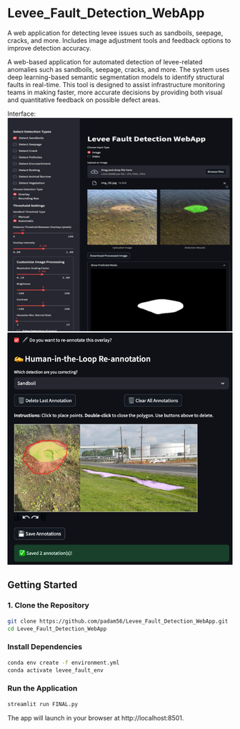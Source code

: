 # Levee_Fault_Detection_WebApp
A web application for detecting levee issues such as sandboils, seepage, cracks, and more. Includes image adjustment tools and feedback options to improve detection accuracy.

A web-based application for automated detection of levee-related anomalies such as sandboils, seepage, cracks, and more. The system uses deep learning-based semantic segmentation models to identify structural faults in real-time.
This tool is designed to assist infrastructure monitoring teams in making faster, more accurate decisions by providing both visual and quantitative feedback on possible defect areas. 

Interface:
![Sample Image](./img1.png)
![Sample Image](./img2.png)

## Getting Started

### 1. Clone the Repository

```bash
git clone https://github.com/padam56/Levee_Fault_Detection_WebApp.git
cd Levee_Fault_Detection_WebApp
```

### Install Dependencies

```bash
conda env create -f environment.yml
conda activate levee_fault_env
```

### Run the Application

```bash
streamlit run FINAL.py
```

The app will launch in your browser at http://localhost:8501. 
